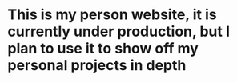 # This is my person website, it is currently under production, but I plan to use it to show off my personal projects in depth
